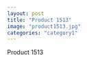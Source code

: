 ```yaml
---
layout: post
title: "Product 1513"
image: "product1513.jpg"
categories: "category1"
---
```

Product 1513
